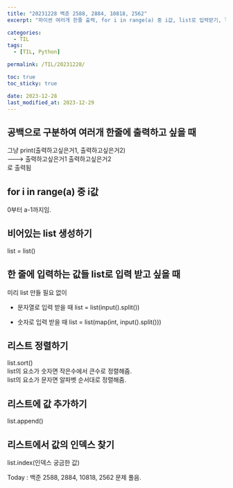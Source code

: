 ```yaml
---
title: "20231228 백준 2588, 2884, 10818, 2562"
excerpt: "파이썬 여러개 한줄 출력, for i in range(a) 중 i값, list로 입력받기, list 정렬 & 값 추가 & 인덱스 찾기"

categories:
  - TIL
tags:
  - [TIL, Python]

permalink: /TIL/20231228/

toc: true
toc_sticky: true

date: 2023-12-28
last_modified_at: 2023-12-29
---
```

## 공백으로 구분하여 여러개 한줄에 출력하고 싶을 때
그냥 print(출력하고싶은거1, 출력하고싶은거2)   
---> 출력하고싶은거1 출력하고싶은거2   
로 출력됨   

## for i in range(a) 중 i값
0부터 a-1까지임.

## 비어있는 list 생성하기
list = list()   

## 한 줄에 입력하는 값들 list로 입력 받고 싶을 때
미리 list 만들 필요 없이   
- 문자열로 입력 받을 때
list = list(input().split())   

- 숫자로 입력 받을 때
list = list(map(int, input().split()))   

## 리스트 정렬하기
list.sort()   
list의 요소가 숫자면 작은수에서 큰수로 정렬해줌.   
list의 요소가 문자면 알파벳 순서대로 정렬해줌.   

## 리스트에 값 추가하기
list.append()

## 리스트에서 값의 인덱스 찾기
list.index(인덱스 궁금한 값)   
   
   
Today : 백준 2588, 2884, 10818, 2562 문제 풀음.

